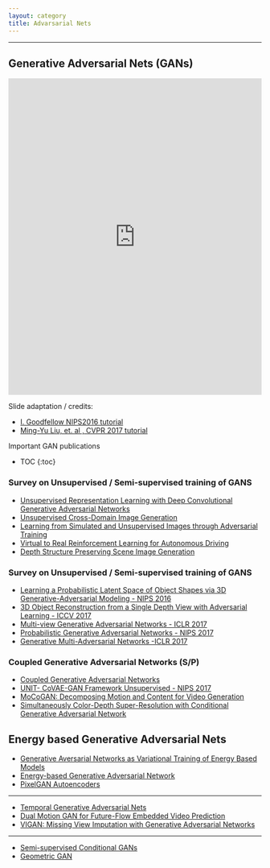 ```yaml
---
layout: category
title: Advarsarial Nets
---
```



--------------------------
 Generative Adversarial Nets (GANs)
----------------------------------------------------------------------------------------------------------------------

<!-- <br>
<iframe width="860" height="480" src="https://drive.google.com/file/d/0Bzp2ibgZw-AydklzNE1iYUt5RDg/view?usp=sharing" frameborder="0" allowfullscreen></iframe>
<br>
<br> -->

<style>
.responsive-wrap iframe{ max-width: 100%;}
</style>
<div class="responsive-wrap">
<!-- this is the embed code provided by Google -->
<iframe src="https://docs.google.com/presentation/d/e/2PACX-1vQTBMRsp4fk9pgwTJbWBw0AZlpvpCQ75hsUBBBZ-NKT6HhAVFjczRZs7PAJg4J8f1n0It7xrMlzIsss/embed?start=false&loop=false&delayms=3000" frameborder="0" width="1440" height="629" allowfullscreen="true" mozallowfullscreen="true" webkitallowfullscreen="true"></iframe>
<!-- Google embed ends -->
</div>

Slide adaptation / credits: 
- [I. Goodfellow NIPS2016 tutorial](https://arxiv.org/pdf/1701.00160.pdf)
- [Ming-Yu Liu, et. al , CVPR 2017 tutorial](https://github.com/mingyuliutw/cvpr2017_gan_tutorial/blob/master/gan_tutorial.pdf)


Important GAN publications
* TOC
{:toc}

### Survey on Unsupervised / Semi-supervised training of GANS

- [Unsupervised Representation Learning with Deep Convolutional Generative Adversarial Networks](https://arxiv.org/abs/1511.06434)
- [Unsupervised Cross-Domain Image Generation](https://arxiv.org/abs/1611.02200)
- [Learning from Simulated and Unsupervised Images through Adversarial Training](https://arxiv.org/abs/1612.07828)
- [Virtual to Real Reinforcement Learning for Autonomous Driving](https://arxiv.org/pdf/1704.03952.pdf)
- [Depth Structure Preserving Scene Image Generation](https://arxiv.org/abs/1706.00212)

### Survey on Unsupervised / Semi-supervised training of GANS

- [Learning a Probabilistic Latent Space of Object Shapes via 3D Generative-Adversarial Modeling - NIPS 2016](https://arxiv.org/abs/1610.07584)
- [3D Object Reconstruction from a Single Depth View with Adversarial Learning - ICCV 2017](https://arxiv.org/abs/1708.07969)
- [Multi-view Generative Adversarial Networks - ICLR 2017](https://arxiv.org/abs/1611.02019v1)
- [Probabilistic Generative Adversarial Networks - NIPS 2017](https://arxiv.org/abs/1708.01886)
- [Generative Multi-Adversarial Networks -ICLR 2017](https://arxiv.org/abs/1611.01673)


### Coupled Generative Adversarial Networks (S/P)
- [Coupled Generative Adversarial Networks](https://arxiv.org/abs/1606.07536)
- [UNIT- CoVAE-GAN Framework Unsupervised - NIPS 2017](https://arxiv.org/abs/1703.00848)
- [MoCoGAN: Decomposing Motion and Content for Video Generation](https://arxiv.org/abs/1707.04993)
- [Simultaneously Color-Depth Super-Resolution with Conditional Generative Adversarial Network](https://arxiv.org/abs/1708.09105)





Energy based Generative Adversarial Nets
----------------------------------------------------------------------------------------------------------------------
- [Generative Aversarial Networks as Variational Training of Energy Based Models](https://arxiv.org/abs/1611.01799)
- [Energy-based Generative Adversarial Network](https://arxiv.org/abs/1609.03126v4)
- [PixelGAN Autoencoders](https://arxiv.org/abs/1706.00531)

----------------------------------------------------------------------------------------------------------------------



- [Temporal Generative Adversarial Nets](https://arxiv.org/abs/1611.06624v1)
- [Dual Motion GAN for Future-Flow Embedded Video Prediction](https://arxiv.org/abs/1708.00284)
- [VIGAN: Missing View Imputation with Generative Adversarial Networks](https://arxiv.org/abs/1708.06724)

----------------------------------------------------------------------------------------------------------------------
- [Semi-supervised Conditional GANs](https://arxiv.org/abs/1708.05789)
- [Geometric GAN](https://arxiv.org/abs/1705.02894)
